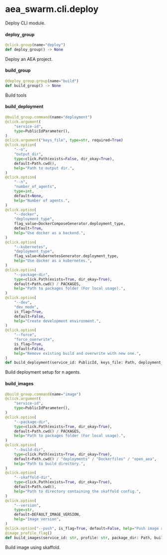 <a id="aea_swarm.cli.deploy"></a>

# aea`_`swarm.cli.deploy

Deploy CLI module.

<a id="aea_swarm.cli.deploy.deploy_group"></a>

#### deploy`_`group

```python
@click.group(name="deploy")
def deploy_group() -> None
```

Deploy an AEA project.

<a id="aea_swarm.cli.deploy.build_group"></a>

#### build`_`group

```python
@deploy_group.group(name="build")
def build_group() -> None
```

Build tools

<a id="aea_swarm.cli.deploy.build_deployment"></a>

#### build`_`deployment

```python
@build_group.command(name="deployment")
@click.argument(
    "service-id",
    type=PublicIdParameter(),
)
@click.argument("keys_file", type=str, required=True)
@click.option(
    "--o",
    "output_dir",
    type=click.Path(exists=False, dir_okay=True),
    default=Path.cwd(),
    help="Path to output dir.",
)
@click.option(
    "--n",
    "number_of_agents",
    type=int,
    default=None,
    help="Number of agents.",
)
@click.option(
    "--docker",
    "deployment_type",
    flag_value=DockerComposeGenerator.deployment_type,
    default=True,
    help="Use docker as a backend.",
)
@click.option(
    "--kubernetes",
    "deployment_type",
    flag_value=KubernetesGenerator.deployment_type,
    help="Use docker as a kubernetes.",
)
@click.option(
    "--package-dir",
    type=click.Path(exists=True, dir_okay=True),
    default=Path.cwd() / PACKAGES,
    help="Path to packages folder (For local usage).",
)
@click.option(
    "--dev",
    "dev_mode",
    is_flag=True,
    default=False,
    help="Create development environment.",
)
@click.option(
    "--force",
    "force_overwrite",
    is_flag=True,
    default=False,
    help="Remove existing build and overwrite with new one.",
)
def build_deployment(service_id: PublicId, keys_file: Path, deployment_type: str, output_dir: Path, package_dir: Path, dev_mode: bool, force_overwrite: bool, number_of_agents: Optional[int] = None) -> None
```

Build deployment setup for n agents.

<a id="aea_swarm.cli.deploy.build_images"></a>

#### build`_`images

```python
@build_group.command(name="image")
@click.argument(
    "service-id",
    type=PublicIdParameter(),
)
@click.option(
    "--package-dir",
    type=click.Path(exists=True, dir_okay=True),
    default=Path.cwd() / PACKAGES,
    help="Path to packages folder (For local usage).",
)
@click.option(
    "--build-dir",
    type=click.Path(exists=True, dir_okay=True),
    default=Path.cwd() / "deployments" / "Dockerfiles" / "open_aea",
    help="Path to build directory.",
)
@click.option(
    "--skaffold-dir",
    type=click.Path(exists=True, dir_okay=True),
    default=Path.cwd(),
    help="Path to directory containing the skaffold config.",
)
@click.option(
    "--version",
    type=str,
    default=DEFAULT_IMAGE_VERSION,
    help="Image version",
)
@click.option("--push", is_flag=True, default=False, help="Push image after build.")
@image_profile_flag()
def build_images(service_id: str, profile: str, package_dir: Path, build_dir: Path, skaffold_dir: Path, version: str, push: bool) -> None
```

Build image using skaffold.

